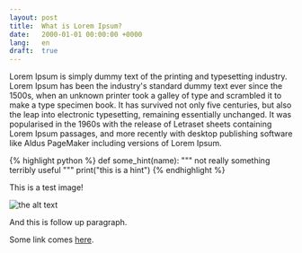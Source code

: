 ```yaml
---
layout: post
title:  What is Lorem Ipsum?
date:   2000-01-01 00:00:00 +0000
lang:   en
draft:  true
---
```


Lorem Ipsum is simply dummy text of the printing and typesetting industry. Lorem
Ipsum has been the industry's standard dummy text ever since the 1500s, when an
unknown printer took a galley of type and scrambled it to make a type specimen
book. It has survived not only five centuries, but also the leap into electronic
typesetting, remaining essentially unchanged. It was popularised in the 1960s
with the release of Letraset sheets containing Lorem Ipsum passages, and more
recently with desktop publishing software like Aldus PageMaker including
versions of Lorem Ipsum.

{% highlight python %}
def some_hint(name):
    """ not really something terribly useful """
    print("this is a hint")
{% endhighlight %}

This is a test image!

![the alt text][test-image]

And this is follow up paragraph.

Some link comes [here][ghpages].

[ghpages]:     https://pavel.raiskup.cz/
[test-image]:  https://praiskup.fedorapeople.org/happy_monkey.png
